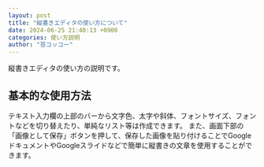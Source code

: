```yaml
---
layout: post
title: "縦書きエディタの使い方について"
date: 2024-06-25 21:40:13 +0900
categories: 使い方説明
author: "苔コッコー"
---
```


縦書きエディタの使い方の説明です。

## 基本的な使用方法

テキスト入力欄の上部のバーから文字色、太字や斜体、フォントサイズ、フォントなどを切り替えたり、単純なリスト等は作成できます。
また、画面下部の「画像として保存」ボタンを押して、保存した画像を貼り付けることでGoogleドキュメントやGoogleスライドなどで簡単に縦書きの文章を使用することができます。
